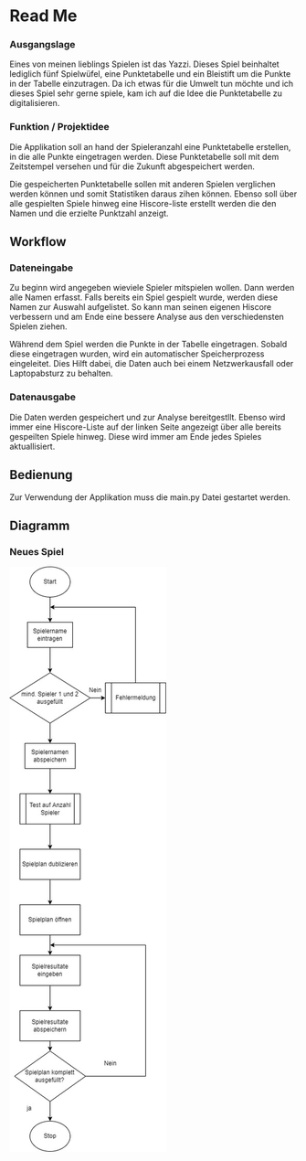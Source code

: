 # Read Me
### Ausgangslage
Eines von meinen lieblings Spielen ist das Yazzi. Dieses Spiel beinhaltet lediglich fünf Spielwüfel, eine Punktetabelle und ein Bleistift um die Punkte in der Tabelle einzutragen. Da ich etwas für die Umwelt tun möchte und ich dieses Spiel sehr gerne spiele, kam ich auf die Idee die Punktetabelle zu digitalisieren.
### Funktion / Projektidee
Die Applikation soll an hand der Spieleranzahl eine Punktetabelle erstellen, in die alle Punkte eingetragen werden. Diese Punktetabelle soll mit dem Zeitstempel versehen und für die Zukunft abgespeichert werden.

Die gespeicherten Punktetabelle sollen mit anderen Spielen verglichen werden können und somit Statistiken daraus zihen können. Ebenso soll über alle gespielten Spiele hinweg eine Hiscore-liste erstellt werden die den Namen und die erzielte Punktzahl anzeigt.
## Workflow
### Dateneingabe
Zu beginn wird angegeben wieviele Spieler mitspielen wollen. Dann werden alle Namen erfasst. Falls bereits ein Spiel gespielt wurde, werden diese Namen zur Auswahl aufgelistet. So kann man seinen eigenen Hiscore verbessern und am Ende eine bessere Analyse aus den verschiedensten Spielen ziehen.

Während dem Spiel werden die Punkte in der Tabelle eingetragen. Sobald diese eingetragen wurden, wird ein automatischer Speicherprozess eingeleitet. Dies Hilft dabei, die Daten auch bei einem Netzwerkausfall oder Laptopabsturz zu behalten.
### Datenausgabe
Die Daten werden gespeichert und zur Analyse bereitgestllt. Ebenso wird immer eine Hiscore-Liste auf der linken Seite angezeigt über alle bereits gespeilten Spiele hinweg. Diese wird immer am Ende jedes Spieles aktuallisiert.
## Bedienung
Zur Verwendung der Applikation muss die main.py Datei gestartet werden.
## Diagramm
### Neues Spiel
![](static/Diagramm.jpg)